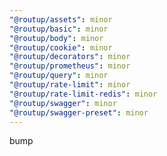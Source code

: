 ```yaml
---
"@routup/assets": minor
"@routup/basic": minor
"@routup/body": minor
"@routup/cookie": minor
"@routup/decorators": minor
"@routup/prometheus": minor
"@routup/query": minor
"@routup/rate-limit": minor
"@routup/rate-limit-redis": minor
"@routup/swagger": minor
"@routup/swagger-preset": minor
---
```


bump

